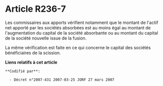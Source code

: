 # Article R236-7

Les commissaires aux apports vérifient notamment que le montant de l'actif net apporté par les sociétés absorbées est au
moins égal au montant de l'augmentation du capital de la société absorbante ou au montant du capital de la société nouvelle
issue de la fusion.

La même vérification est faite en ce qui concerne le capital des sociétés bénéficiaires de la scission.

**Liens relatifs à cet article**

	**Codifié par**:

	  - Décret n°2007-431 2007-03-25 JORF 27 mars 2007

